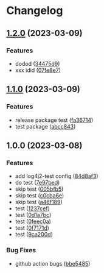 # Changelog

## [1.2.0](https://github.com/hks2002/test/compare/v1.1.0...v1.2.0) (2023-03-09)


### Features

* dodod ([34475d9](https://github.com/hks2002/test/commit/34475d9de1a0b27bf514314cbe40e67a11170a0a))
* xxx idid ([07fe8e7](https://github.com/hks2002/test/commit/07fe8e79ab343af96ed355551ed500c1a5fef2bc))

## [1.1.0](https://github.com/hks2002/test/compare/v1.0.0...v1.1.0) (2023-03-09)


### Features

* release package test ([fa36714](https://github.com/hks2002/test/commit/fa36714ad1993d6a621ba6e70b6712d1c74a414a))
* test package ([abcc843](https://github.com/hks2002/test/commit/abcc843930ef82b2611d84700a15546748829721))

## 1.0.0 (2023-03-08)


### Features

* add log4j2-test config ([84d8af3](https://github.com/hks2002/test/commit/84d8af3a7e4a4b3b3bf9647da7f3690da9814165))
* do test ([7e97bed](https://github.com/hks2002/test/commit/7e97bedfa0149de2cdb50c1757b03905ac2c9dfa))
* skip test ([005bfb5](https://github.com/hks2002/test/commit/005bfb51d0e4c9eec62a01e59fd77b209797b50a))
* skip test ([c0cba6e](https://github.com/hks2002/test/commit/c0cba6eec7d0195160c00af4f61d81eda568dec0))
* skip test ([a46f189](https://github.com/hks2002/test/commit/a46f189d1c016e3b2600b5e9cf6e510ee960a2e9))
* test ([1237cef](https://github.com/hks2002/test/commit/1237cef9942dc2e4fbbd529ac0e8e0d5399022db))
* test ([0d1a7bc](https://github.com/hks2002/test/commit/0d1a7bcb01b532787bd2f2fce16bd11680cdefc0))
* test ([0feec0a](https://github.com/hks2002/test/commit/0feec0a71b34a56bcc02779206acc1227a55b074))
* test ([0f7171d](https://github.com/hks2002/test/commit/0f7171d3f0b075591009a9a0ac77dfe0b699b450))
* test ([9ca200d](https://github.com/hks2002/test/commit/9ca200d8ec673b48c206b78de9cc3ccd49d9a10a))


### Bug Fixes

* github action bugs ([bbe5485](https://github.com/hks2002/test/commit/bbe5485aa87b9861cf14f5de83e9de13fdae8ae1))
